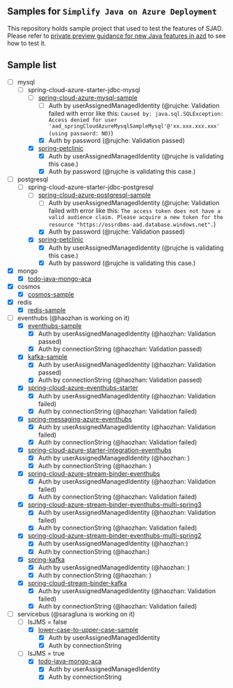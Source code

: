 ## Samples for `Simplify Java on Azure Deployment`

This repository holds sample project that used to test the features of SJAD. Please refer to 
[private preview guidance for new Java features in azd](https://microsoft.github.io/SJAD)
to see how to test it.


## Sample list

- [ ] mysql
  - [ ] spring-cloud-azure-starter-jdbc-mysql
    - [ ] [spring-cloud-azure-mysql-sample](mysql/spring-cloud-azure-starter-jdbc-mysql/spring-cloud-azure-mysql-sample)
      - [ ] Auth by userAssignedManagedIdentity (@rujche: Validation failed with error like this: `Caused by: java.sql.SQLException: Access denied for user 'aad_springCloudAzureMysqlSampleMysql'@'xx.xxx.xxx.xxx' (using password: NO)`)
      - [x] Auth by password (@rujche: Validation passed)
    - [x] [spring-petclinic](./mysql/spring-cloud-azure-starter-jdbc-mysql/spring-petclinic)
      - [x] Auth by userAssignedManagedIdentity (@rujche is validating this case.)
      - [x] Auth by password (@rujche is validating this case.)

- [ ] postgresql
  - [ ] spring-cloud-azure-starter-jdbc-postgresql
    - [ ] [spring-cloud-azure-postgresql-sample](./postgresql/spring-cloud-azure-starter-jdbc-postgresql/spring-cloud-azure-postgresql-sample) 
      - [ ] Auth by userAssignedManagedIdentity (@rujche: Validation failed with error like this: `The access token does not have a valid audience claim. Please acquire a new token for the resource "https://ossrdbms-aad.database.windows.net".`)
      - [x] Auth by password (@rujche: Validation passed)
    - [x] [spring-petclinic](./postgresql/spring-cloud-azure-starter-jdbc-postgresql/spring-petclinic)
      - [x] Auth by userAssignedManagedIdentity (@rujche is validating this case.)
      - [x] Auth by password (@rujche is validating this case.)

- [x] mongo
  - [x] [todo-java-mongo-aca](./mongo/todo-java-mongo-aca)

- [x] cosmos
  - [x] [cosmos-sample](./cosmos/cosmos-sample)

- [x] redis
  - [x] [redis-sample](./redis/redis-sample)

- [ ] eventhubs (@haozhan is working on it)
  - [x] [eventhubs-sample](./eventhubs/eventhubs-sample)
    - [x] Auth by userAssignedManagedIdentity (@haozhan: Validation passed)
    - [x] Auth by connectionString (@haozhan: Validation passed)
  - [x] [kafka-sample](./eventhubs/kafka-sample)
    - [x] Auth by userAssignedManagedIdentity (@haozhan: Validation passed)
    - [x] Auth by connectionString (@haozhan: Validation passed)
  - [x] [spring-cloud-azure-eventhubs-starter](./eventhubs/spring-cloud-azure-starter-eventhubs/eventhubs-client)
    - [x] Auth by userAssignedManagedIdentity (@haozhan: Validation failed)
    - [x] Auth by connectionString (@haozhan: Validation failed)
  - [x] [spring-messaging-azure-eventhubs](./eventhubs/spring-messaging-azure-eventhubs/eventhubs-spring-messaging)
    - [x] Auth by userAssignedManagedIdentity (@haozhan: Validation failed)
    - [x] Auth by connectionString (@haozhan: Validation failed)
  - [x] [spring-cloud-azure-starter-integration-eventhubs](./eventhubs/spring-cloud-azure-starter-integration-eventhubs/eventhubs-integration)
    - [x] Auth by userAssignedManagedIdentity (@haozhan: )
    - [x] Auth by connectionString (@haozhan: )
  - [x] [spring-cloud-azure-stream-binder-eventhubs](./eventhubs/spring-cloud-azure-stream-binder-eventhubs/eventhubs-binder)
    - [x] Auth by userAssignedManagedIdentity (@haozhan: Validation failed)
    - [x] Auth by connectionString (@haozhan: Validation failed)
  - [x] [spring-cloud-azure-stream-binder-eventhubs-multi-spring3](./eventhubs/spring-cloud-azure-stream-binder-eventhubs/eventhubs-multibinders/spring3sample)
    - [x] Auth by userAssignedManagedIdentity (@haozhan: Validation failed)
    - [x] Auth by connectionString (@haozhan: Validation failed)
  - [x] [spring-cloud-azure-stream-binder-eventhubs-multi-spring2](./eventhubs/spring-cloud-azure-stream-binder-eventhubs/eventhubs-multibinders/spring2sample)
    - [x] Auth by userAssignedManagedIdentity (@haozhan:)
    - [x] Auth by connectionString (@haozhan:)
  - [x] [spring-kafka](./eventhubs/spring-cloud-azure-starter-integration-eventhubs/eventhubs-integration)
    - [x] Auth by userAssignedManagedIdentity (@haozhan: )
    - [x] Auth by connectionString (@haozhan: )
  - [x] [spring-cloud-stream-binder-kafka](./eventhubs/spring-cloud-azure-stream-binder-eventhubs/eventhubs-binder)
    - [x] Auth by userAssignedManagedIdentity (@haozhan: Validation failed)
    - [x] Auth by connectionString (@haozhan: Validation failed)

- [ ] servicebus (@saragluna is working on it)
  - [ ] IsJMS = false
    - [x] [lower-case-to-upper-case-sample](./servicebus/lower-case-to-upper-case-sample)
      - [x] Auth by userAssignedManagedIdentity
      - [x] Auth by connectionString
  - [ ] IsJMS = true
    - [x] [todo-java-mongo-aca](./servicebus/todo-java-mongo-aca)
      - [x] Auth by userAssignedManagedIdentity
      - [x] Auth by connectionString
